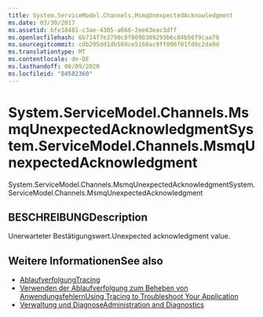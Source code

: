 ```yaml
---
title: System.ServiceModel.Channels.MsmqUnexpectedAcknowledgment
ms.date: 03/30/2017
ms.assetid: bfe18481-c3ae-4305-a666-2ee63eac3dff
ms.openlocfilehash: 6b714f7e3790c8f8098309293b6c84b56f9caa70
ms.sourcegitcommit: cdb295dd1db589ce5169ac9ff096f01fd0c2da9d
ms.translationtype: MT
ms.contentlocale: de-DE
ms.lasthandoff: 06/09/2020
ms.locfileid: "84582360"
---
```

# <a name="systemservicemodelchannelsmsmqunexpectedacknowledgment"></a><span data-ttu-id="fe0b7-102">System.ServiceModel.Channels.MsmqUnexpectedAcknowledgment</span><span class="sxs-lookup"><span data-stu-id="fe0b7-102">System.ServiceModel.Channels.MsmqUnexpectedAcknowledgment</span></span>
<span data-ttu-id="fe0b7-103">System.ServiceModel.Channels.MsmqUnexpectedAcknowledgment</span><span class="sxs-lookup"><span data-stu-id="fe0b7-103">System.ServiceModel.Channels.MsmqUnexpectedAcknowledgment</span></span>  
  
## <a name="description"></a><span data-ttu-id="fe0b7-104">BESCHREIBUNG</span><span class="sxs-lookup"><span data-stu-id="fe0b7-104">Description</span></span>  
 <span data-ttu-id="fe0b7-105">Unerwarteter Bestätigungswert.</span><span class="sxs-lookup"><span data-stu-id="fe0b7-105">Unexpected acknowledgment value.</span></span>  
  
## <a name="see-also"></a><span data-ttu-id="fe0b7-106">Weitere Informationen</span><span class="sxs-lookup"><span data-stu-id="fe0b7-106">See also</span></span>

- [<span data-ttu-id="fe0b7-107">Ablaufverfolgung</span><span class="sxs-lookup"><span data-stu-id="fe0b7-107">Tracing</span></span>](index.md)
- [<span data-ttu-id="fe0b7-108">Verwenden der Ablaufverfolgung zum Beheben von Anwendungsfehlern</span><span class="sxs-lookup"><span data-stu-id="fe0b7-108">Using Tracing to Troubleshoot Your Application</span></span>](using-tracing-to-troubleshoot-your-application.md)
- [<span data-ttu-id="fe0b7-109">Verwaltung und Diagnose</span><span class="sxs-lookup"><span data-stu-id="fe0b7-109">Administration and Diagnostics</span></span>](../index.md)
